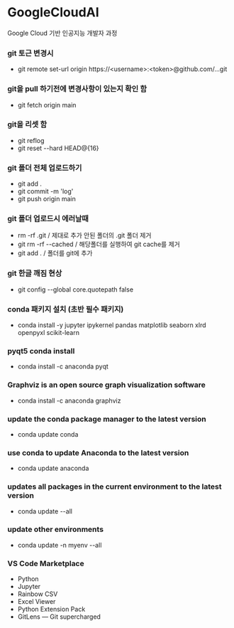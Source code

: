 # GoogleCloudAI
Google Cloud 기반 인공지능 개발자 과정

### git 토근 변경시
- git remote set-url origin https://\<username\>:\<token\>@github.com/...git

### git을 pull 하기전에 변경사항이 있는지 확인 함
- git fetch origin main

### git을 리셋 함
- git reflog
- git reset --hard HEAD@{16}

### git 폴더 전체 업로드하기
- git add .
- git commit -m 'log'
- git push origin main

### git 폴더 업로드시 에러날때
- rm -rf .git / 제대로 추가 안된 폴더의 .git 폴더 제거
- git rm -rf --cached / 해당폴더를 실행하여 git cache를 제거
- git add . / 폴더를 git에 추가

### git 한글 깨짐 현상
- git config --global core.quotepath false





### conda 패키지 설치 (초반 필수 패키지)
- conda install -y jupyter ipykernel pandas matplotlib seaborn xlrd openpyxl scikit-learn

### pyqt5 conda install
- conda install -c anaconda pyqt

### Graphviz is an open source graph visualization software
- conda install -c anaconda graphviz

### update the conda package manager to the latest version
- conda update conda
### use conda to update Anaconda to the latest version
- conda update anaconda
### updates all packages in the current environment to the latest version
- conda update --all
### update other environments
- conda update -n myenv --all



### VS Code Marketplace
- Python
- Jupyter
- Rainbow CSV
- Excel Viewer
- Python Extension Pack
- GitLens — Git supercharged